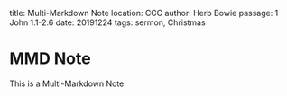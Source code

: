 title: Multi-Markdown Note
location: CCC
author: Herb Bowie
passage: 1 John 1.1-2.6
date: 20191224
tags: sermon, Christmas

# MMD Note

This is a Multi-Markdown Note